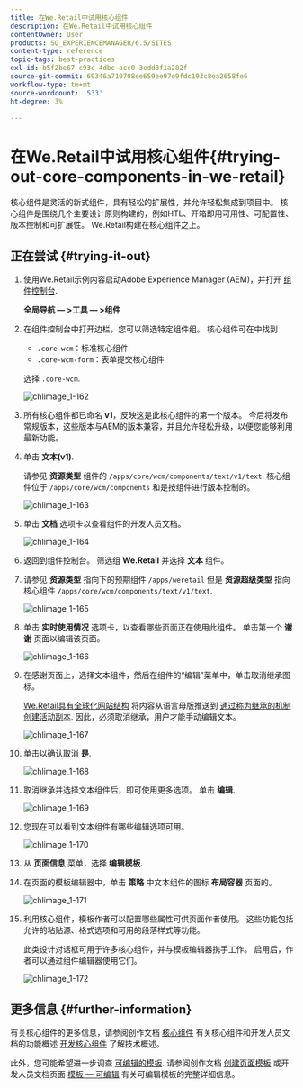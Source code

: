```yaml
---
title: 在We.Retail中试用核心组件
description: 在We.Retail中试用核心组件
contentOwner: User
products: SG_EXPERIENCEMANAGER/6.5/SITES
content-type: reference
topic-tags: best-practices
exl-id: b5f2be67-c93c-4dbc-acc0-3edd8f1a282f
source-git-commit: 69346a710708ee659ee97e9fdc193c8ea2658fe6
workflow-type: tm+mt
source-wordcount: '533'
ht-degree: 3%

---
```


# 在We.Retail中试用核心组件{#trying-out-core-components-in-we-retail}

核心组件是灵活的新式组件，具有轻松的扩展性，并允许轻松集成到项目中。 核心组件是围绕几个主要设计原则构建的，例如HTL、开箱即用可用性、可配置性、版本控制和可扩展性。 We.Retail构建在核心组件之上。

## 正在尝试 {#trying-it-out}

1. 使用We.Retail示例内容启动Adobe Experience Manager (AEM)，并打开 [组件控制台](/help/sites-authoring/default-components-console.md).

   **全局导航 — >工具 — >组件**

1. 在组件控制台中打开边栏，您可以筛选特定组件组。 核心组件可在中找到

   * `.core-wcm`：标准核心组件
   * `.core-wcm-form`：表单提交核心组件

   选择 `.core-wcm`.

   ![chlimage_1-162](assets/chlimage_1-162.png)

1. 所有核心组件都已命名 **v1**，反映这是此核心组件的第一个版本。 今后将发布常规版本，这些版本与AEM的版本兼容，并且允许轻松升级，以便您能够利用最新功能。
1. 单击 **文本(v1)**.

   请参见 **资源类型** 组件的 `/apps/core/wcm/components/text/v1/text`. 核心组件位于 `/apps/core/wcm/components` 和是按组件进行版本控制的。

   ![chlimage_1-163](assets/chlimage_1-163.png)

1. 单击 **文档** 选项卡以查看组件的开发人员文档。

   ![chlimage_1-164](assets/chlimage_1-164.png)

1. 返回到组件控制台。 筛选组 **We.Retail** 并选择 **文本** 组件。
1. 请参见 **资源类型** 指向下的预期组件 `/apps/weretail` 但是 **资源超级类型** 指向核心组件 `/apps/core/wcm/components/text/v1/text`.

   ![chlimage_1-165](assets/chlimage_1-165.png)

1. 单击 **实时使用情况** 选项卡，以查看哪些页面正在使用此组件。 单击第一个 **谢谢** 页面以编辑该页面。

   ![chlimage_1-166](assets/chlimage_1-166.png)

1. 在感谢页面上，选择文本组件，然后在组件的“编辑”菜单中，单击取消继承图标。

   [We.Retail具有全球化网站结构](/help/sites-developing/we-retail-globalized-site-structure.md) 将内容从语言母版推送到 [通过称为继承的机制创建活动副本](/help/sites-administering/msm.md). 因此，必须取消继承，用户才能手动编辑文本。

   ![chlimage_1-167](assets/chlimage_1-167.png)

1. 单击以确认取消 **是**.

   ![chlimage_1-168](assets/chlimage_1-168.png)

1. 取消继承并选择文本组件后，即可使用更多选项。 单击 **编辑**.

   ![chlimage_1-169](assets/chlimage_1-169.png)

1. 您现在可以看到文本组件有哪些编辑选项可用。

   ![chlimage_1-170](assets/chlimage_1-170.png)

1. 从 **页面信息** 菜单，选择 **编辑模板**.
1. 在页面的模板编辑器中，单击 **策略** 中文本组件的图标 **布局容器** 页面的。

   ![chlimage_1-171](assets/chlimage_1-171.png)

1. 利用核心组件，模板作者可以配置哪些属性可供页面作者使用。 这些功能包括允许的粘贴源、格式选项和可用的段落样式等功能。

   此类设计对话框可用于许多核心组件，并与模板编辑器携手工作。 启用后，作者可以通过组件编辑器使用它们。

   ![chlimage_1-172](assets/chlimage_1-172.png)

## 更多信息 {#further-information}

有关核心组件的更多信息，请参阅创作文档 [核心组件](https://experienceleague.adobe.com/docs/experience-manager-core-components/using/introduction.html) 有关核心组件和开发人员文档的功能概述 [开发核心组件](https://experienceleague.adobe.com/docs/experience-manager-core-components/using/developing/overview.html?lang=zh-Hans) 了解技术概述。

此外，您可能希望进一步调查 [可编辑的模板](/help/sites-developing/we-retail-editable-templates.md). 请参阅创作文档 [创建页面模板](/help/sites-authoring/templates.md) 或开发人员文档页面 [模板 — 可编辑](/help/sites-developing/page-templates-editable.md) 有关可编辑模板的完整详细信息。
